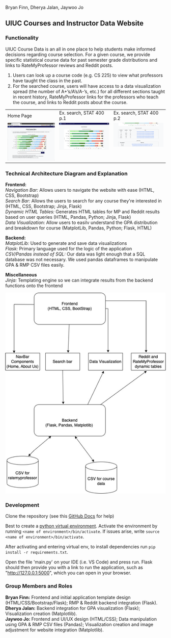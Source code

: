 Bryan Finn, Dherya Jalan, Jaywoo Jo

## UIUC Courses and Instructor Data Website

### Functionality
UIUC Course Data is an all in one place to help students make informed decisions
regarding course selection. For a given course, we provide specific statistical course data for past semester
grade distributions and links to RateMyProfessor reviews and Reddit posts.

1. Users can look up a course code (e.g. CS 225) to view what professors have
taught the class in the past.
2. For the searched course, users will have access to a data visualization spread (the number of A+’s/A’s/A-’s, etc.) for all different sections taught in recent history, RateMyProfessor links for the professors who teach the course, and links to Reddit posts about the course.

<table>
  <tr>
    <td> Home Page</td>
     <td> Ex. search, STAT 400 p.1 </td>
     <td> Ex. search, STAT 400 p.2</td>
  </tr>
  <tr>
    <td valign="top"><img src="https://github.com/CS222-UIUC/course-project-group-negative-4/blob/main/README-Images/1.png"></td>
    <td valign="top"><img src="https://github.com/CS222-UIUC/course-project-group-negative-4/blob/main/README-Images/2.png"></td>
    <td valign="top"><img src="https://github.com/CS222-UIUC/course-project-group-negative-4/blob/main/README-Images/3.png"></td>
  </tr>
 </table>

### Technical Architecture Diagram and Explanation

**Frontend:**  
*Navigation Bar:* Allows users to navigate the website with ease (HTML, CSS, Bootstrap)  
*Search Bar:* Allows the users to search for any course they're interested in (HTML, CSS, Bootstrap; Jinja, Flask)  
*Dynamic HTML Tables:* Generates HTML tables for MP and Reddit results based on user queries  (HTML, Pandas, Python; Jinja, Flask)  
*Data Visualization:* Allow users to easilv understand the GPA distribution and breakdown for course (MatplotLib, Pandas, Python; Flask, HTML)

**Backend:**  
*MatplotLib:* Used to generate and save data visualizations  
*Flask:* Primary language used for the logic of the application  
*CSV/Pandas instead of SQL:* Our data was light enough that a SQL database was not necessary. We used pandas dataframes to manipulate GPA & RMP CSV files easily.   

**Miscellaneous**   
*Jinja:* Templating engine so we can integrate results from the backend functions onto the frontend  


![Technical Architecture Image](https://github.com/CS222-UIUC/course-project-group-negative-4/blob/main/README-Images/CS222-Framework.jpeg)

### Development

Clone the repository (see this [GitHub Docs](https://docs.github.com/en/repositories/creating-and-managing-repositories/cloning-a-repository) for help)  

Best to create a [python virtual environment](https://phoenixnap.com/kb/install-flask#ftoc-heading-6). 
Activate the environment by running ```<name of environment>/bin/activate```. If issues arise, write ```source <name of environment>/bin/activate```.  

After activating and entering virtual env, to install dependencies run ```pip install -r requirements.txt```.  

Open the file 'main.py' on your IDE (i.e. VS Code) and press run. Flask should then provide you with a link to run the application, such as "http://127.0.0.1:5000", which you can open in your browser.  

### Group Members and Roles
**Bryan Finn:** Frontend and initial application template design (HTML/CSS/Bootstrap/Flask); RMP & Reddit backend integration (Flask).  
**Dherya Jalan:** Backend integration for GPA visualization (Flask); Visualization creation (Matplotlib).  
**Jaywoo Jo:** Frontend and UI/UX design (HTML/CSS); Data manipulation using GPA & RMP CSV files (Pandas); Visualization creation and image adjustment for website integration (Matplotlib).  
